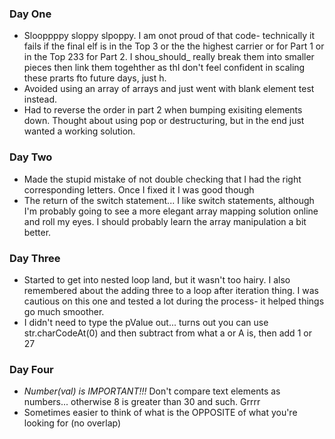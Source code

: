 ### Day One
- Slooppppy sloppy slpoppy. I am onot proud of that code- technically it fails if the final elf is in the Top 3 or the  the highest carrier or for Part 1 or in the Top 233 for Part 2. I shou_should_ really break them into smaller pieces then link them togehther as thI don't feel confident in scaling these prarts fto future days, just h.
- Avoided using an array of arrays and just went with blank element test instead. 
- Had to reverse the order in part 2 when bumping exisiting elements down. Thought about using pop or destructuring, but in the end just wanted a working solution.

### Day Two
- Made the stupid mistake of not double checking that I had the right corresponding letters. Once I fixed it I was good though
- The return of the switch statement... I like switch statements, although I'm probably going to see a more elegant array mapping solution online and roll my eyes. I should probably learn the array manipulation a bit better.

### Day Three
- Started to get into nested loop land, but it wasn't too hairy. I also remembered about the adding three to a loop after iteration thing. I was cautious on this one and tested a lot during the process- it helped things go much smoother. 
- I didn't need to type the pValue out... turns out you can use str.charCodeAt(0) and then subtract from what a or A is, then add 1 or 27

### Day Four
- *Number(val) is IMPORTANT!!!* Don't compare text elements as numbers... otherwise 8 is greater than 30 and such. Grrrr
- Sometimes easier to think of what is the OPPOSITE of what you're looking for (no overlap)